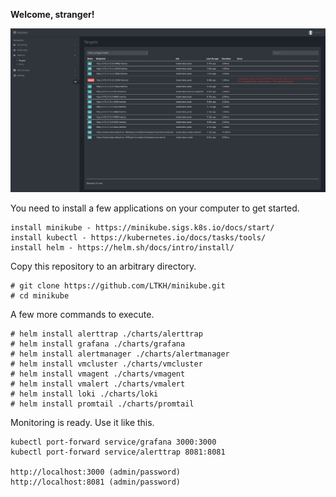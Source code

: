 **Welcome, stranger!**

![Alerttrap](charts/alerttrap/images/targets.jpg)

You need to install a few applications on your computer to get started.

    install minikube - https://minikube.sigs.k8s.io/docs/start/
    install kubectl - https://kubernetes.io/docs/tasks/tools/
    install helm - https://helm.sh/docs/intro/install/

Copy this repository to an arbitrary directory.

    # git clone https://github.com/LTKH/minikube.git
    # cd minikube

A few more commands to execute.

    # helm install alerttrap ./charts/alerttrap
    # helm install grafana ./charts/grafana
    # helm install alertmanager ./charts/alertmanager
    # helm install vmcluster ./charts/vmcluster
    # helm install vmagent ./charts/vmagent
    # helm install vmalert ./charts/vmalert
    # helm install loki ./charts/loki
    # helm install promtail ./charts/promtail
    
Monitoring is ready. Use it like this.

    kubectl port-forward service/grafana 3000:3000
    kubectl port-forward service/alerttrap 8081:8081

    http://localhost:3000 (admin/password)
    http://localhost:8081 (admin/password)
